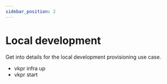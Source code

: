 ```yaml
---
sidebar_position: 2
---
```


# Local development

Get into details for the local development provisioning use case.

- vkpr infra up
- vkpr start

